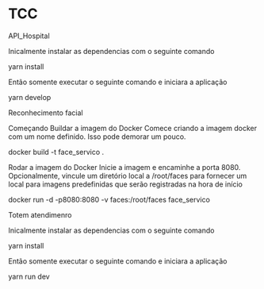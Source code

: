 # TCC

API_Hospital

Inicalmente instalar as dependencias com o seguinte comando

yarn install

Então somente executar o seguinte comando e iniciara a aplicação

yarn develop

Reconhecimento facial

Começando
Buildar a imagem do Docker
Comece criando a imagem docker com um nome definido. Isso pode demorar um pouco.

docker build -t face_servico .


Rodar a imagem do Docker
Inicie a imagem e encaminhe a porta 8080. Opcionalmente, vincule um diretório local a /root/faces para fornecer um local para imagens predefinidas que serão registradas na hora de início

docker run -d -p8080:8080 -v faces:/root/faces face_servico

Totem atendimenro

Inicalmente instalar as dependencias com o seguinte comando

yarn install

Então somente executar o seguinte comando e iniciara a aplicação

yarn run dev